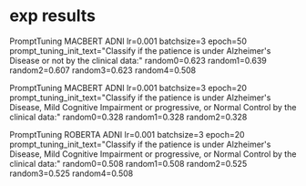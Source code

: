 # exp results

PromptTuning MACBERT ADNI lr=0.001 batchsize=3 epoch=50
prompt_tuning_init_text="Classify if the patience is under Alzheimer's Disease or not by the clinical data:"
random0=0.623
random1=0.639
random2=0.607
random3=0.623
random4=0.508

PromptTuning MACBERT ADNI lr=0.001 batchsize=3 epoch=20
prompt_tuning_init_text="Classify if the patience is under Alzheimer's Disease, Mild Cognitive Impairment or progressive, or Normal Control by the clinical data:"
random0=0.328
random1=0.328
random2=0.328

PromptTuning ROBERTA ADNI lr=0.001 batchsize=3 epoch=20
prompt_tuning_init_text="Classify if the patience is under Alzheimer's Disease, Mild Cognitive Impairment or progressive, or Normal Control by the clinical data:"
random0=0.508
random1=0.508
random2=0.525
random3=0.525
random4=0.508
